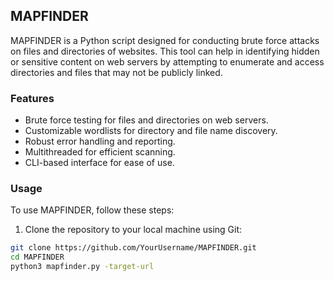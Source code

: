 ## MAPFINDER

MAPFINDER is a Python script designed for conducting brute force attacks on files and directories of websites. This tool can help in identifying hidden or sensitive content on web servers by attempting to enumerate and access directories and files that may not be publicly linked.

### Features

- Brute force testing for files and directories on web servers.
- Customizable wordlists for directory and file name discovery.
- Robust error handling and reporting.
- Multithreaded for efficient scanning.
- CLI-based interface for ease of use.

### Usage

To use MAPFINDER, follow these steps:

1. Clone the repository to your local machine using Git:

```bash
git clone https://github.com/YourUsername/MAPFINDER.git
cd MAPFINDER
python3 mapfinder.py -target-url



